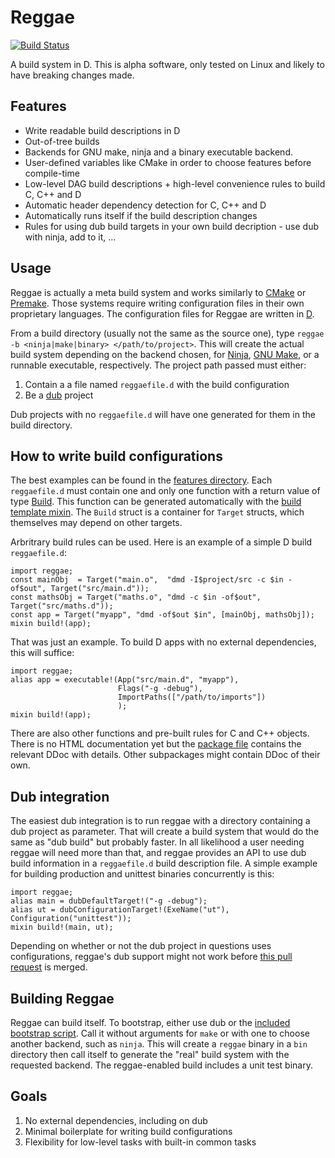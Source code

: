 Reggae
=======
[![Build Status](https://travis-ci.org/atilaneves/reggae.png?branch=master)](https://travis-ci.org/atilaneves/reggae)


A build system in D. This is alpha software, only tested on Linux and likely to have breaking changes made.

Features
--------
* Write readable build descriptions in D
* Out-of-tree builds
* Backends for GNU make, ninja and a binary executable backend.
* User-defined variables like CMake in order to choose features before compile-time
* Low-level DAG build descriptions + high-level convenience rules to build C, C++ and D
* Automatic header dependency detection for C, C++ and D
* Automatically runs itself if the build description changes
* Rules for using dub build targets in your own build decription - use dub with ninja, add to it, ...

Usage
-----

Reggae is actually a meta build system and works similarly to
[CMake](http://www.cmake.org/) or
[Premake](http://premake.github.io/). Those systems require writing
configuration files in their own proprietary languages. The
configuration files for Reggae are written in [D](http://dlang.org).

From a build directory (usually not the same as the source one), type
`reggae -b <ninja|make|binary> </path/to/project>`. This will create
the actual build system depending on the backend chosen, for
[Ninja](http://martine.github.io/ninja/),
[GNU Make](https://www.gnu.org/software/make/), or a runnable
executable, respectively.  The project path passed must either:

1. Contain a a file named `reggaefile.d` with the build configuration
2. Be a [dub](http://code.dlang.org/about) project

Dub projects with no `reggaefile.d` will have one generated for them in the build directory.

How to write build configurations
---------------------------------
The best examples can be found in the [features directory](features).
Each `reggaefile.d` must contain one and only one function with a return value of type
[Build](payload/reggae/build.d). This function can be generated automatically with the
[build template mixin](payload/reggae/build.d). The `Build` struct is a container for
`Target` structs, which themselves may depend on other targets.

Arbritrary build rules can be used. Here is an example of a simple D build `reggaefile.d`:

    import reggae;
    const mainObj  = Target("main.o",  "dmd -I$project/src -c $in -of$out", Target("src/main.d"));
    const mathsObj = Target("maths.o", "dmd -c $in -of$out", Target("src/maths.d"));
    const app = Target("myapp", "dmd -of$out $in", [mainObj, mathsObj]);
    mixin build!(app);

That was just an example. To build D apps with no external dependencies, this will suffice:

    import reggae;
    alias app = executable!(App("src/main.d", "myapp"),
                            Flags("-g -debug"),
                            ImportPaths(["/path/to/imports"])
                            );
    mixin build!(app);

There are also other functions and pre-built rules for C and C++ objects. There is no
HTML documentation yet but the [package file](payload/reggae/package.d) contains the
relevant DDoc with details. Other subpackages might contain DDoc of their own.

Dub integration
---------------

The easiest dub integration is to run reggae with a directory containing a dub project as
parameter. That will create a build system that would do the same as "dub build" but probably
faster. In all likelihood a user needing reggae will need more than that, and reggae provides
an API to use dub build information in a `reggaefile.d` build description file. A simple
example for building production and unittest binaries concurrently is this:

    import reggae;
    alias main = dubDefaultTarget!("-g -debug");
    alias ut = dubConfigurationTarget!(ExeName("ut"), Configuration("unittest"));
    mixin build!(main, ut);

Depending on whether or not the dub project in questions uses configurations, reggae's dub
support might not work before [this pull request](https://github.com/D-Programming-Language/dub/pull/577)
is merged.


Building Reggae
---------------

Reggae can build itself. To bootstrap, either use dub or the [included bootstrap script](bootstrap.sh).
Call it without arguments for `make` or with one to choose another backend, such as `ninja`. This
will create a `reggae` binary in a `bin` directory then call itself to generate the "real" build
system with the requested backend. The reggae-enabled build includes a unit test binary.

Goals
-----
1. No external dependencies, including on dub
2. Minimal boilerplate for writing build configurations
3. Flexibility for low-level tasks with built-in common tasks
